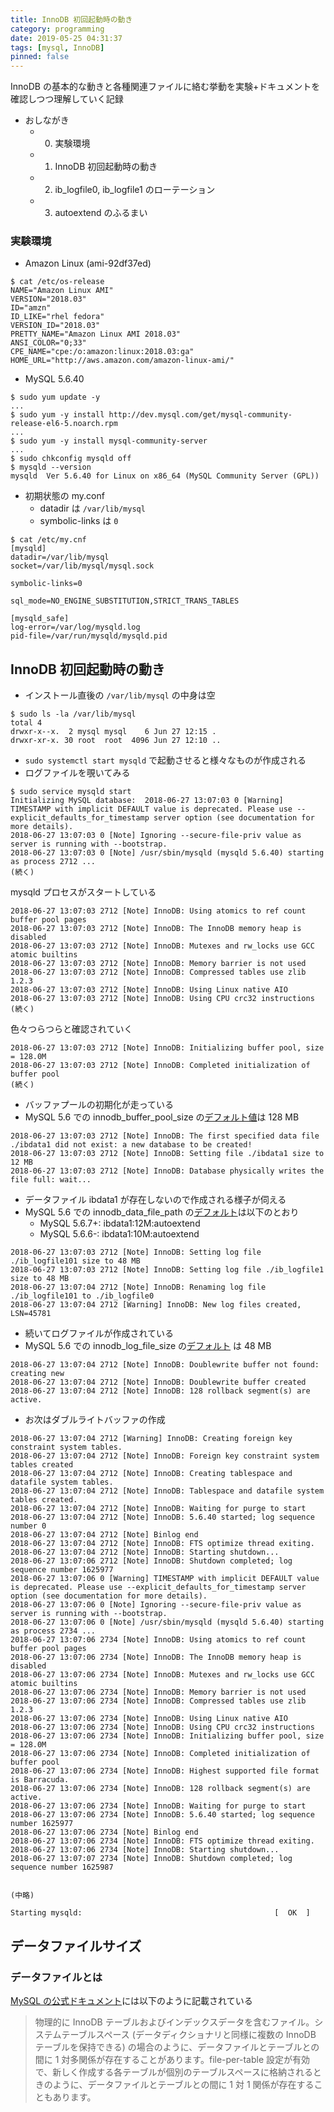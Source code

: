 ```yaml
---
title: InnoDB 初回起動時の動き
category: programming
date: 2019-05-25 04:31:37
tags: [mysql, InnoDB]
pinned: false
---
```


InnoDB の基本的な動きと各種関連ファイルに絡む挙動を実験+ドキュメントを確認しつつ理解していく記録

- おしながき
  - 0. 実験環境
  - 1. InnoDB 初回起動時の動き
  - 2. ib_logfile0, ib_logfile1 のローテーション
  - 3. autoextend のふるまい

### 実験環境

- Amazon Linux (ami-92df37ed)

```
$ cat /etc/os-release
NAME="Amazon Linux AMI"
VERSION="2018.03"
ID="amzn"
ID_LIKE="rhel fedora"
VERSION_ID="2018.03"
PRETTY_NAME="Amazon Linux AMI 2018.03"
ANSI_COLOR="0;33"
CPE_NAME="cpe:/o:amazon:linux:2018.03:ga"
HOME_URL="http://aws.amazon.com/amazon-linux-ami/"
```

- MySQL 5.6.40

```
$ sudo yum update -y
...
$ sudo yum -y install http://dev.mysql.com/get/mysql-community-release-el6-5.noarch.rpm
...
$ sudo yum -y install mysql-community-server
...
$ sudo chkconfig mysqld off
$ mysqld --version
mysqld  Ver 5.6.40 for Linux on x86_64 (MySQL Community Server (GPL))
```

- 初期状態の my.conf
  - datadir は `/var/lib/mysql`
  - symbolic-links は `0`

```
$ cat /etc/my.cnf
[mysqld]
datadir=/var/lib/mysql
socket=/var/lib/mysql/mysql.sock

symbolic-links=0

sql_mode=NO_ENGINE_SUBSTITUTION,STRICT_TRANS_TABLES

[mysqld_safe]
log-error=/var/log/mysqld.log
pid-file=/var/run/mysqld/mysqld.pid
```

## InnoDB 初回起動時の動き

- インストール直後の `/var/lib/mysql` の中身は空

```
$ sudo ls -la /var/lib/mysql
total 4
drwxr-x--x.  2 mysql mysql    6 Jun 27 12:15 .
drwxr-xr-x. 30 root  root  4096 Jun 27 12:10 ..
```

- `sudo systemctl start mysqld` で起動させると様々なものが作成される
- ログファイルを覗いてみる

```
$ sudo service mysqld start
Initializing MySQL database:  2018-06-27 13:07:03 0 [Warning] TIMESTAMP with implicit DEFAULT value is deprecated. Please use --explicit_defaults_for_timestamp server option (see documentation for more details).
2018-06-27 13:07:03 0 [Note] Ignoring --secure-file-priv value as server is running with --bootstrap.
2018-06-27 13:07:03 0 [Note] /usr/sbin/mysqld (mysqld 5.6.40) starting as process 2712 ...
(続く)
```

mysqld プロセスがスタートしている

```
2018-06-27 13:07:03 2712 [Note] InnoDB: Using atomics to ref count buffer pool pages
2018-06-27 13:07:03 2712 [Note] InnoDB: The InnoDB memory heap is disabled
2018-06-27 13:07:03 2712 [Note] InnoDB: Mutexes and rw_locks use GCC atomic builtins
2018-06-27 13:07:03 2712 [Note] InnoDB: Memory barrier is not used
2018-06-27 13:07:03 2712 [Note] InnoDB: Compressed tables use zlib 1.2.3
2018-06-27 13:07:03 2712 [Note] InnoDB: Using Linux native AIO
2018-06-27 13:07:03 2712 [Note] InnoDB: Using CPU crc32 instructions
(続く)
```

色々つらつらと確認されていく

```
2018-06-27 13:07:03 2712 [Note] InnoDB: Initializing buffer pool, size = 128.0M
2018-06-27 13:07:03 2712 [Note] InnoDB: Completed initialization of buffer pool
(続く)
```

- バッファプールの初期化が走っている
- MySQL 5.6 での innodb_buffer_pool_size の[デフォルト値](https://dev.mysql.com/doc/refman/5.6/ja/innodb-parameters.html#sysvar_innodb_buffer_pool_size)は 128 MB

```
2018-06-27 13:07:03 2712 [Note] InnoDB: The first specified data file ./ibdata1 did not exist: a new database to be created!
2018-06-27 13:07:03 2712 [Note] InnoDB: Setting file ./ibdata1 size to 12 MB
2018-06-27 13:07:03 2712 [Note] InnoDB: Database physically writes the file full: wait...
```

- データファイル ibdata1 が存在しないので作成される様子が伺える
- MySQL 5.6 での innodb_data_file_path の[デフォルト](https://dev.mysql.com/doc/refman/5.6/ja/innodb-parameters.html#sysvar_innodb_data_file_path)は以下のとおり
  - MySQL 5.6.7+: ibdata1:12M:autoextend
  - MySQL 5.6.6-: ibdata1:10M:autoextend

```
2018-06-27 13:07:03 2712 [Note] InnoDB: Setting log file ./ib_logfile101 size to 48 MB
2018-06-27 13:07:03 2712 [Note] InnoDB: Setting log file ./ib_logfile1 size to 48 MB
2018-06-27 13:07:04 2712 [Note] InnoDB: Renaming log file ./ib_logfile101 to ./ib_logfile0
2018-06-27 13:07:04 2712 [Warning] InnoDB: New log files created, LSN=45781
```

- 続いてログファイルが作成されている
- MySQL 5.6 での innodb_log_file_size の[デフォルト](https://dev.mysql.com/doc/refman/5.6/ja/innodb-parameters.html#sysvar_innodb_log_file_size) は 48 MB

```
2018-06-27 13:07:04 2712 [Note] InnoDB: Doublewrite buffer not found: creating new
2018-06-27 13:07:04 2712 [Note] InnoDB: Doublewrite buffer created
2018-06-27 13:07:04 2712 [Note] InnoDB: 128 rollback segment(s) are active.
```

- お次はダブルライトバッファの作成

```
2018-06-27 13:07:04 2712 [Warning] InnoDB: Creating foreign key constraint system tables.
2018-06-27 13:07:04 2712 [Note] InnoDB: Foreign key constraint system tables created
2018-06-27 13:07:04 2712 [Note] InnoDB: Creating tablespace and datafile system tables.
2018-06-27 13:07:04 2712 [Note] InnoDB: Tablespace and datafile system tables created.
2018-06-27 13:07:04 2712 [Note] InnoDB: Waiting for purge to start
2018-06-27 13:07:04 2712 [Note] InnoDB: 5.6.40 started; log sequence number 0
2018-06-27 13:07:04 2712 [Note] Binlog end
2018-06-27 13:07:04 2712 [Note] InnoDB: FTS optimize thread exiting.
2018-06-27 13:07:04 2712 [Note] InnoDB: Starting shutdown...
2018-06-27 13:07:06 2712 [Note] InnoDB: Shutdown completed; log sequence number 1625977
2018-06-27 13:07:06 0 [Warning] TIMESTAMP with implicit DEFAULT value is deprecated. Please use --explicit_defaults_for_timestamp server option (see documentation for more details).
2018-06-27 13:07:06 0 [Note] Ignoring --secure-file-priv value as server is running with --bootstrap.
2018-06-27 13:07:06 0 [Note] /usr/sbin/mysqld (mysqld 5.6.40) starting as process 2734 ...
2018-06-27 13:07:06 2734 [Note] InnoDB: Using atomics to ref count buffer pool pages
2018-06-27 13:07:06 2734 [Note] InnoDB: The InnoDB memory heap is disabled
2018-06-27 13:07:06 2734 [Note] InnoDB: Mutexes and rw_locks use GCC atomic builtins
2018-06-27 13:07:06 2734 [Note] InnoDB: Memory barrier is not used
2018-06-27 13:07:06 2734 [Note] InnoDB: Compressed tables use zlib 1.2.3
2018-06-27 13:07:06 2734 [Note] InnoDB: Using Linux native AIO
2018-06-27 13:07:06 2734 [Note] InnoDB: Using CPU crc32 instructions
2018-06-27 13:07:06 2734 [Note] InnoDB: Initializing buffer pool, size = 128.0M
2018-06-27 13:07:06 2734 [Note] InnoDB: Completed initialization of buffer pool
2018-06-27 13:07:06 2734 [Note] InnoDB: Highest supported file format is Barracuda.
2018-06-27 13:07:06 2734 [Note] InnoDB: 128 rollback segment(s) are active.
2018-06-27 13:07:06 2734 [Note] InnoDB: Waiting for purge to start
2018-06-27 13:07:06 2734 [Note] InnoDB: 5.6.40 started; log sequence number 1625977
2018-06-27 13:07:06 2734 [Note] Binlog end
2018-06-27 13:07:06 2734 [Note] InnoDB: FTS optimize thread exiting.
2018-06-27 13:07:06 2734 [Note] InnoDB: Starting shutdown...
2018-06-27 13:07:07 2734 [Note] InnoDB: Shutdown completed; log sequence number 1625987


(中略)

Starting mysqld:                                           [  OK  ]
```

## データファイルサイズ

### データファイルとは

[MySQL の公式ドキュメント](https://dev.mysql.com/doc/refman/5.6/ja/glossary.html#glos_data_files)には以下のように記載されている

> 物理的に InnoDB テーブルおよびインデックスデータを含むファイル。システムテーブルスペース (データディクショナリと同様に複数の InnoDB テーブルを保持できる) の場合のように、データファイルとテーブルとの間に 1 対多関係が存在することがあります。file-per-table 設定が有効で、新しく作成する各テーブルが個別のテーブルスペースに格納されるときのように、データファイルとテーブルとの間に 1 対 1 関係が存在することもあります。
